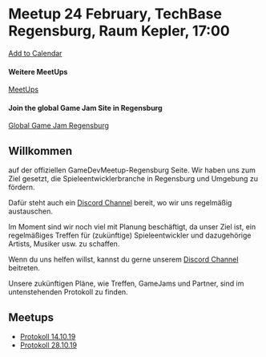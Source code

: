 # Meetup 24 February, TechBase Regensburg, Raum Kepler, 17:00
<a title="Add to Calendar" class="addeventatc" data-id="zu4138497" href="https://www.addevent.com/event/zu4138497" target="_blank" rel="nofollow">Add to Calendar</a>
	<script type="text/javascript" src="https://addevent.com/libs/atc/1.6.1/atc.min.js" async defer></script>

#### Weitere MeetUps
[MeetUps](http://regensburg.games/events)

#### Join the global Game Jam Site in Regensburg
[Global Game Jam Regensburg](https://regensburg.games/ggj/)

## Willkommen
auf der offiziellen GameDevMeetup-Regensburg Seite.
Wir haben uns zum Ziel gesetzt, die Spieleentwicklerbranche in Regensburg und Umgebung zu fördern.

Dafür steht auch ein [Discord Channel](https://discord.lyniat.games) bereit, wo wir uns regelmäßig austauschen.

Im Moment sind wir noch viel mit Planung beschäftigt, da unser Ziel ist, ein regelmäßiges Treffen für (zukünftige) Spieleentwickler und dazugehörige Artists, Musiker usw. zu schaffen.

Wenn du uns helfen willst, kannst du gerne unserem [Discord Channel](https://discord.lyniat.games) beitreten.

Unsere zukünftigen Pläne, wie Treffen, GameJams und Partner, sind im untenstehenden Protokoll zu finden.

## Meetups
- [Protokoll 14.10.19](http://regensburg.games/minutes/october-14-2019)
- [Protokoll 28.10.19](http://regensburg.games/minutes/october-28-2019)
